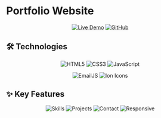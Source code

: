 # Portfolio Website

<div align="center">
  
  [![Live Demo](https://img.shields.io/badge/Live_Demo-2ECC71?style=for-the-badge&logo=vercel&logoColor=white)](https://bhavishkunder.github.io/portfolio-website/)
  [![GitHub](https://img.shields.io/badge/GitHub-181717?style=for-the-badge&logo=github&logoColor=white)](https://github.com/bhavishkunder/portfolio-website)

</div>

## 🛠 Technologies

<div align="center">
  
  ![HTML5](https://img.shields.io/badge/HTML5-E34F26?style=flat-square&logo=html5&logoColor=white&labelColor=101010)
  ![CSS3](https://img.shields.io/badge/CSS3-1572B6?style=flat-square&logo=css3&logoColor=white&labelColor=101010)
  ![JavaScript](https://img.shields.io/badge/JavaScript-F7DF1E?style=flat-square&logo=javascript&logoColor=black&labelColor=101010)
  
  ![EmailJS](https://img.shields.io/badge/EmailJS-FF4136?style=flat-square&logo=mailgun&logoColor=white&labelColor=101010)
  ![Ion Icons](https://img.shields.io/badge/Ion_Icons-3880FF?style=flat-square&logo=ionic&logoColor=white&labelColor=101010)

</div>

## ✨ Key Features

<div align="center">
  
  ![Skills](https://img.shields.io/badge/-Interactive_Skills_Display-1abc9c?style=flat-square)
  ![Projects](https://img.shields.io/badge/-Project_Showcase-3498db?style=flat-square)
  ![Contact](https://img.shields.io/badge/-Contact_Form-e74c3c?style=flat-square)
  ![Responsive](https://img.shields.io/badge/-Responsive_Design-2ecc71?style=flat-square)

</div>
